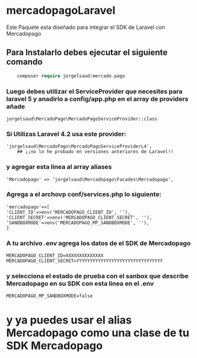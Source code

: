 # mercadopagoLaravel
Este Paquete esta diseñado para integrar el SDK de Laravel con Mercadopago
## Para Instalarlo debes ejecutar el siguiente comando
```php
    composer require jorgelsaud/mercado-pago
````
### Luego debes utilizar el ServiceProvider que necesites para laravel 5 y anadirlo a config/app.php en el array de providers añade
    jorgelsaud\MercadoPago\MercadoPagoServiceProvider::class
### Si Utilizas Laravel 4.2 usa este provider:
    'jorgelsaud\MercadoPago\MercadoPagoServiceProviderL4',
        ## ¡¡no lo he probado en versiones anteriores de Laravel!!
### y agregar esta linea al array aliases 
    'Mercadopago' => 'jorgelsaud\Mercadopago\Facades\Mercadopago',

### Agrega a el archovp conf/services.php lo siguiente:
	'mercadopago'=>[
	'CLIENT_ID'=>env('MERCADOPAGO_CLIENT_ID', ''),
	'CLIENT_SECRET'=>env('MERCADOPAGO_CLIENT_SECRET', ''),
	'SANDBOXMODE'=>env('MERCADOPAGO_MP_SANDBOXMODE', ''),
	]
### A tu archivo .env agrega los datos de el SDK de Mercadopago
    MERCADOPAGO_CLIENT_ID=XXXXXXXXXXXXXX
    MERCADOPAGO_CLIENT_SECRET=YYYYYYYYYYYYYYYYYYYYYYYYYYYYYYYY
### y selecciona el estado de prueba con el sanbox que describe Mercadopago en su SDK con esta linea en el .env
    MERCADOPAGO_MP_SANDBOXMODE=false
# y ya puedes usar el alias Mercadopago como una clase de tu SDK Mercadopago